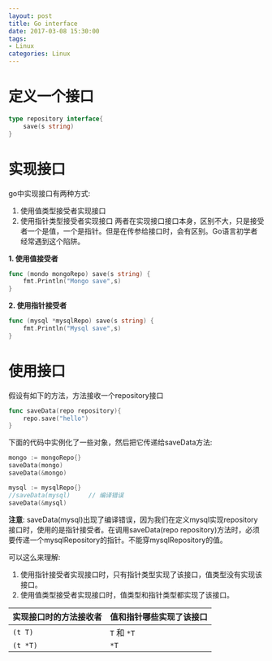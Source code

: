 ```yaml
---
layout: post
title: Go interface
date: 2017-03-08 15:30:00
tags:
- Linux
categories: Linux
---
```


# 定义一个接口
```go
type repository interface{
    save(s string)
}
```
# 实现接口
go中实现接口有两种方式:
1. 使用值类型接受者实现接口
2. 使用指针类型接受者实现接口
两者在实现接口接口本身，区别不大，只是接受者一个是值，一个是指针。但是在传参给接口时，会有区别。Go语言初学者经常遇到这个陷阱。

**1. 使用值接受者**
```go
func (mondo mongoRepo) save(s string) {
	fmt.Println("Mongo save",s)
}
```

**2. 使用指针接受者**
```go
func (mysql *mysqlRepo) save(s string) {
	fmt.Println("Mysql save",s)
}
```

# 使用接口
假设有如下的方法，方法接收一个repository接口
```go
func saveData(repo repository){
	repo.save("hello")
}
```
下面的代码中实例化了一些对象，然后把它传递给saveData方法:
```go
mongo := mongoRepo{}
saveData(mongo)
saveData(&mongo)

mysql := mysqlRepo{}
//saveData(mysql)     // 编译错误
saveData(&mysql)
```
**注意**: saveData(mysql)出现了编译错误，因为我们在定义mysql实现repository接口时，使用的是指针接受者。在调用saveData(repo repository)方法时，必须要传递一个mysqlRepository的指针。不能穿mysqlRepository的值。

可以这么来理解:
1. 使用指针接受者实现接口时，只有指针类型实现了该接口，值类型没有实现该接口。
2. 使用值类型接受者实现接口时，值类型和指针类型都实现了该接口。

|  实现接口时的方法接收者  |    值和指针哪些实现了该接口    |          
| ---------------------- | ---------------------------- |
| `(t T)`                | `T` 和 `*T`                  |
| `(t *T)`               | `*T`                         |

